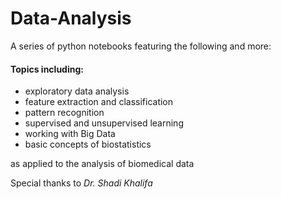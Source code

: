# Data-Analysis

A series of python notebooks featuring the following and more:

#### Topics including:
- exploratory data analysis
- feature extraction and classification
- pattern recognition
- supervised and unsupervised learning
- working with Big Data
- basic concepts of biostatistics

as applied to the analysis of biomedical data


Special thanks to *Dr. Shadi Khalifa*
